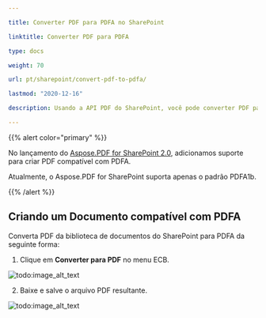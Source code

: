 ```yaml
---

title: Converter PDF para PDFA no SharePoint

linktitle: Converter PDF para PDFA

type: docs

weight: 70

url: pt/sharepoint/convert-pdf-to-pdfa/

lastmod: "2020-12-16"

description: Usando a API PDF do SharePoint, você pode converter PDF para o formato PDFA. Atualmente, ele suporta apenas o padrão PDF/A-1b.

---
```




{{% alert color="primary" %}}



No lançamento do [Aspose.PDF for SharePoint 2.0](https://releases.aspose.com/pdf/sharepoint/new-releases/aspose.pdf-for-sharepoint-2.0.0/), adicionamos suporte para criar PDF compatível com PDFA.



Atualmente, o Aspose.PDF for SharePoint suporta apenas o padrão PDFA1b.



{{% /alert %}}



## **Criando um Documento compatível com PDFA**



Converta PDF da biblioteca de documentos do SharePoint para PDFA da seguinte forma:



1. Clique em **Converter para PDF** no menu ECB.



![todo:image_alt_text](convert-pdf-to-pdfa_1.png)



2. Baixe e salve o arquivo PDF resultante.



![todo:image_alt_text](convert-pdf-to-pdfa_2.png)